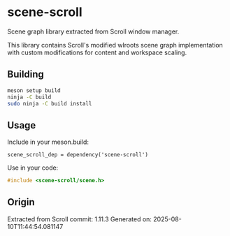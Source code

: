 # scene-scroll

Scene graph library extracted from Scroll window manager.

This library contains Scroll's modified wlroots scene graph implementation with
custom modifications for content and workspace scaling.

## Building

```bash
meson setup build
ninja -C build
sudo ninja -C build install
```

## Usage

Include in your meson.build:
```meson
scene_scroll_dep = dependency('scene-scroll')
```

Use in your code:
```c
#include <scene-scroll/scene.h>
```

## Origin

Extracted from Scroll commit: 1.11.3
Generated on: 2025-08-10T11:44:54.081147
